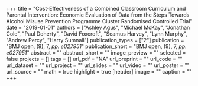 +++
title = "Cost-Effectiveness of a Combined Classroom Curriculum and Parental Intervention: Economic Evaluation of Data from the Steps Towards Alcohol Misuse Prevention Programme Cluster Randomised Controlled Trial"
date = "2019-01-01"
authors = ["Ashley Agus", "Michael McKay", "Jonathan Cole", "Paul Doherty", "David Foxcroft", "Seamus Harvey", "Lynn Murphy", "Andrew Percy", "Harry Sumnall"]
publication_types = ["2"]
publication = "BMJ open, (9), 7, _pp. e027951_"
publication_short = "BMJ open, (9), 7, _pp. e027951_"
abstract = ""
abstract_short = ""
image_preview = ""
selected = false
projects = []
tags = []
url_pdf = "NA"
url_preprint = ""
url_code = ""
url_dataset = ""
url_project = ""
url_slides = ""
url_video = ""
url_poster = ""
url_source = ""
math = true
highlight = true
[header]
image = ""
caption = ""
+++
